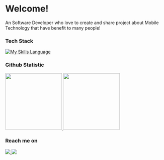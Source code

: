 # Welcome! 

An Software Developer who love to create and share project about Mobile Technology that have benefit to many people!

### Tech Stack
[![My Skills Language](https://skillicons.dev/icons?i=java,kotlin,androidstudio,firebase,flutter,&theme=light)](https://github.com/MuhamadRifkii)
  
### Github Statistic
<p align="left">
<a href="https://github.com/MuhamadRifkii">
  <img height="180em" src="https://github-readme-stats-eight-theta.vercel.app/api?username=MuhamadRifkii&show_icons=true&theme=algolia&include_all_commits=true&count_private=true"/>
  <img height="180em" src="https://github-readme-stats-eight-theta.vercel.app/api/top-langs/?username=MuhamadRifkii&layout=compact&langs_count=8&theme=algolia"/>
</a>
</p>

### Reach me on
  <a href="https://www.linkedin.com/in/muhamad-rifqi-3758762bb/">
    <img src="https://skillicons.dev/icons?i=linkedin" />
  </a>
  <a href="https://discord.com/users/407839462991593473">
    <img src="https://skillicons.dev/icons?i=discord" />
  </a>
